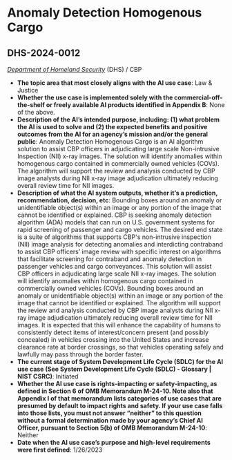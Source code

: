 # Anomaly Detection Homogenous Cargo
## DHS-2024-0012
_[Department of Homeland Security](<../3_agency/Department of Homeland Security.md>)_ (DHS) / CBP


+ **The topic area that most closely aligns with the AI use case**: Law & Justice
+ **Whether the use case is implemented solely with the commercial-off-the-shelf or freely available AI products identified in Appendix B**: None of the above.
+ **Description of the AI’s intended purpose, including: (1) what problem the AI is used to solve and (2) the expected benefits and positive outcomes from the AI for an agency’s mission and/or the general public**: Anomaly Detection Homogenous Cargo is an AI algorithm solution to assist CBP officers in adjudicating large scale Non-intrusive Inspection (NII) x-ray images. The solution will identify anomalies within homogenous cargo contained in commercially owned vehicles (COVs). The algorithm will support the review and analysis conducted by CBP image analysts during NII x-ray image adjudication ultimately reducing overall review time for NII images.
+ **Description of what the AI system outputs, whether it’s a prediction, recommendation, decision, etc**: Bounding boxes around an anomaly or unidentifiable object(s) within an image or any portion of the image that cannot be identified or explained.
CBP is seeking anomaly detection algorithm (ADA) models that can run on U.S. government systems for rapid screening of passenger and cargo vehicles. The desired end state is a suite of algorithms that supports CBP's non-intrusive inspection (NII) image analysis for detecting anomalies and interdicting contraband to assist CBP officers’ image review with specific interest on algorithms that facilitate screening for contraband and anomaly detection in passenger vehicles and cargo conveyances. This solution will assist CBP officers in adjudicating large scale NII x-ray images. The solution will identify anomalies within homogenous cargo contained in commercially owned vehicles (COVs). Bounding boxes around an anomaly or unidentifiable object(s) within an image or any portion of the image that cannot be identified or explained. The algorithm will support the review and analysis conducted by CBP image analysts during NII x-ray image adjudication ultimately reducing overall review time for NII images. It is expected that this will enhance the capability of humans to consistently detect items of interest/concern present (and possibly concealed) in vehicles crossing into the United States and increase clearance rate at border crossings, so that vehicles operating safely and lawfully may pass through the border faster.  
+ **The current stage of System Development Life Cycle (SDLC) for the AI use case (See System Development Life Cycle (SDLC) - Glossary | NIST CSRC)**: Initiated
+ **Whether the AI use case is rights-impacting or safety-impacting, as defined in Section 6 of OMB Memorandum M-24-10. Note also that Appendix I of that memorandum lists categories of use cases that are presumed by default to impact rights and safety. If your use case falls into those lists, you must not answer “neither” to this question without a formal determination made by your agency’s Chief AI Officer, pursuant to Section 5(b) of OMB Memorandum M-24-10**: Neither
+ **Date when the AI use case’s purpose and high-level requirements were first defined**: 1/26/2023